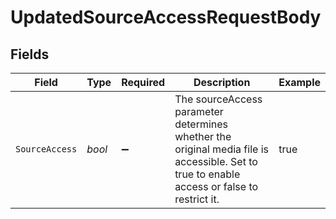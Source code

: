 # UpdatedSourceAccessRequestBody


## Fields

| Field                                                                                                                                      | Type                                                                                                                                       | Required                                                                                                                                   | Description                                                                                                                                | Example                                                                                                                                    |
| ------------------------------------------------------------------------------------------------------------------------------------------ | ------------------------------------------------------------------------------------------------------------------------------------------ | ------------------------------------------------------------------------------------------------------------------------------------------ | ------------------------------------------------------------------------------------------------------------------------------------------ | ------------------------------------------------------------------------------------------------------------------------------------------ |
| `SourceAccess`                                                                                                                             | *bool*                                                                                                                                     | :heavy_minus_sign:                                                                                                                         | The sourceAccess parameter determines whether the original media file is accessible. Set to true to enable access or false to restrict it. | true                                                                                                                                       |